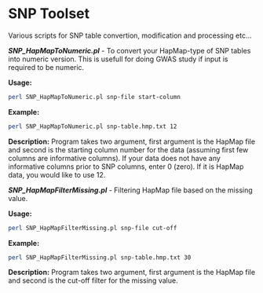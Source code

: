 # SNP Toolset
Various scripts for SNP table convertion, modification and processing etc...

***SNP_HapMapToNumeric.pl*** - To convert your HapMap-type of SNP tables into numeric version. This is usefull for doing GWAS study if input is required to be numeric.

**Usage:**
```sh
perl SNP_HapMapToNumeric.pl snp-file start-column  
```

**Example:**
```sh
perl SNP_HapMapToNumeric.pl snp-table.hmp.txt 12  
```

**Description:**
Program takes two argument, first argument is the HapMap file and second is the starting column number for the data (assuming first few columns are informative columns). If your data does not have any informative columns prior to SNP columns, enter 0 (zero). If it is HapMap data, you would like to use 12. 

***SNP_HapMapFilterMissing.pl*** - Filtering HapMap file based on the missing value. 

**Usage:**
```sh
perl SNP_HapMapFilterMissing.pl snp-file cut-off  
```

**Example:**
```sh
perl SNP_HapMapFilterMissing.pl snp-table.hmp.txt 30  
```

**Description:**
Program takes two argument, first argument is the HapMap file and second is the cut-off filter for the missing value. 
